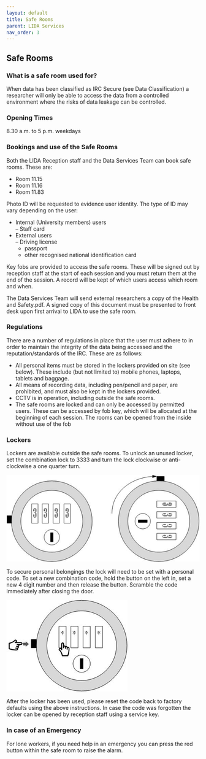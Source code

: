 ```yaml
---
layout: default
title: Safe Rooms
parent: LIDA Services
nav_order: 3
---
```


## Safe Rooms 

### What is a safe room used for?
When data has been classified as IRC Secure (see Data Classification) a researcher will only be able to access the data from a controlled environment where the risks of data leakage can be controlled.

### Opening Times    
8.30 a.m. to 5 p.m. weekdays 

### Bookings and use of the Safe Rooms
Both the LIDA Reception staff and the Data Services Team can book safe rooms.  These are:

- ​Room 11.15
- Room 11.16
- ​Room 11.83	

Photo ID will be requested to evidence user identity. The type of ID may vary depending on the user:
- Internal (University members) users  
	– Staff card
- External users  
	– Driving license
	- passport
	- other recognised national identification card

Key fobs are provided to access the safe rooms. These will be signed out by reception staff at the start of each session and you must return them at the end of the session. A record will be kept of which users access which room and when.

The Data Services Team will send external researchers a copy of the Health and Safety.pdf.  A signed copy of this document must be presented to front desk upon first arrival to LIDA to use the safe room.

### Regulations
There are a number of regulations in place that the user must adhere to in order to maintain the integrity of the data being accessed and the reputation/standards of the IRC. These are as follows:
- All personal items must be stored in the lockers provided on site (see below). These include (but not limited to) mobile phones, laptops, tablets and baggage.
- All means of recording data, including pen/pencil and paper, are prohibited, and must also be kept in the lockers provided.
- CCTV is in operation, including outside the safe rooms.
- The safe rooms are locked and can only be accessed by permitted users. These can be accessed by fob key, which will be allocated at the beginning of each session. The rooms can be opened from the inside without use of the fob

### Lockers
Lockers are available outside the safe rooms. ​To unlock an unused locker, set the combination lock to 3333 and turn the lock clockwise or anti-clockwise a one quarter turn.

![lock2.jpg](../../images/safe_rooms/lock2.jpg)

​To secure personal belongings the lock will need to be set with a personal code. To set a new combination code, hold the button on the left in, set a new 4 digit number and then release the button. Scramble the code immediately after closing the door.

![lock1.jpg](../../images/safe_rooms/lock1.jpg)

                      
After the locker has been used, please reset the code back to factory defaults using the above instructions. In case the code was forgotten the locker can be opened by reception staff using a service key.

### In case of an Emergency 
For lone workers, if you need help in an emergency you can press the red button within the safe room to raise the alarm.